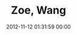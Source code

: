 ---
title: "Zoe, Wang"
date: 2012-11-12 01:31:59 00:00
permalink: /zoe_wang_xinyun
twitter: "Zoe_Wang_Xinyun"
likes: [1473]
id: 1485
gravatar: "http://www.gravatar.com/avatar/3cdaabe4c3bfd2ed4d80641752121a4b"
---